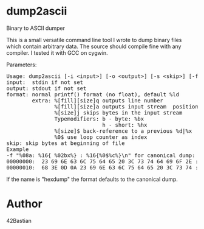 # dump2ascii
Binary to ASCII dumper

This is a small versatile command line tool I wrote to dump binary files which contain arbitrary data.
The source should compile fine with any compiler. I tested it with GCC on cygwin.

Parameters:
<pre>
Usage: dump2ascii [-i &lt;input&gt;] [-o &lt;output&gt;] [-s &lt;skip&gt;] [-f &lt;format&gt;]
input:  stdin if not set
output: stdout if not set
format: normal printf() format (no float), default %ld
        extra: %[fill][size]q outputs line number
               %[fill][size]a outputs input stream  position
               %[size]j skips bytes in the input stream
               Typemodifiers: b - byte: %bx
                              h - short: %hx
               %[size]$ back-reference to a previous %d|%x
               %0$ use loop counter as index
skip: skip bytes at beginning of file
Example
-f "%08a: %16{ %02bx%} : %16{%0$%c%}\n" for canonical dump:
00000000:  23 69 6E 63 6C 75 64 65 20 3C 73 74 64 69 6F 2E : #include &lt;stdio.
00000010:  68 3E 0D 0A 23 69 6E 63 6C 75 64 65 20 3C 73 74 : h&gt;..#include &lt;st
</pre>
If the name is "hexdump" the format defaults to the canonical dump.<br>

# Author
42Bastian
